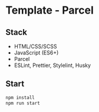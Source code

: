 # Template - Parcel

##  Stack
- HTML/CSS/SCSS
- JavaScript (ES6+)
- Parcel
- ESLint, Prettier, Stylelint, Husky

## Start
```bash
npm install
npm run start
```
